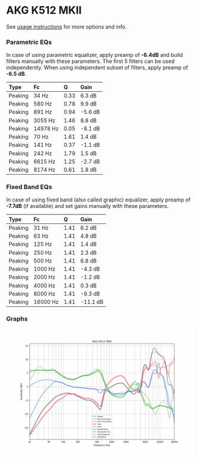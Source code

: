 # AKG K512 MKII
See [usage instructions](https://github.com/jaakkopasanen/AutoEq#usage) for more options and info.

### Parametric EQs
In case of using parametric equalizer, apply preamp of **-6.4dB** and build filters manually
with these parameters. The first 5 filters can be used independently.
When using independent subset of filters, apply preamp of **-6.5 dB**.

| Type    | Fc       |    Q | Gain    |
|:--------|:---------|:-----|:--------|
| Peaking | 34 Hz    | 0.33 | 6.3 dB  |
| Peaking | 580 Hz   | 0.78 | 9.9 dB  |
| Peaking | 891 Hz   | 0.94 | -5.6 dB |
| Peaking | 3055 Hz  | 1.46 | 8.8 dB  |
| Peaking | 14978 Hz | 0.05 | -8.1 dB |
| Peaking | 70 Hz    | 1.61 | 1.4 dB  |
| Peaking | 141 Hz   | 0.37 | -1.1 dB |
| Peaking | 242 Hz   | 1.79 | 1.5 dB  |
| Peaking | 6615 Hz  | 1.25 | -2.7 dB |
| Peaking | 8174 Hz  | 0.61 | 1.8 dB  |

### Fixed Band EQs
In case of using fixed band (also called graphic) equalizer, apply preamp of **-7.7dB**
(if available) and set gains manually with these parameters.

| Type    | Fc       |    Q | Gain     |
|:--------|:---------|:-----|:---------|
| Peaking | 31 Hz    | 1.41 | 6.2 dB   |
| Peaking | 63 Hz    | 1.41 | 4.8 dB   |
| Peaking | 125 Hz   | 1.41 | 1.4 dB   |
| Peaking | 250 Hz   | 1.41 | 2.3 dB   |
| Peaking | 500 Hz   | 1.41 | 6.8 dB   |
| Peaking | 1000 Hz  | 1.41 | -4.3 dB  |
| Peaking | 2000 Hz  | 1.41 | -1.2 dB  |
| Peaking | 4000 Hz  | 1.41 | 0.3 dB   |
| Peaking | 8000 Hz  | 1.41 | -9.3 dB  |
| Peaking | 16000 Hz | 1.41 | -11.1 dB |

### Graphs
![](./AKG%20K512%20MKII.png)